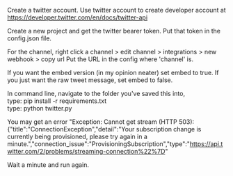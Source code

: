 Create a twitter account.
Use twitter account to create developer account at https://developer.twitter.com/en/docs/twitter-api

Create a new project and get the twitter bearer token.
Put that token in the config.json file.

For the channel, right click a channel > edit channel > integrations > new webhook > copy url
Put the URL in the config where 'channel' is.

If you want the embed version (in my opinion neater) set embed to true.
If you just want the raw tweet message, set embed to false.

In command line, navigate to the folder you've saved this into,<br>
type: pip install -r requirements.txt<br>
type: python twitter.py

You may get an error "Exception: Cannot get stream (HTTP 503): {"title":"ConnectionException","detail":"Your subscription change is currently being provisioned, please try again in a minute.","connection_issue":"ProvisioningSubscription","type":"https://api.twitter.com/2/problems/streaming-connection%22%7D"

Wait a minute and run again.
